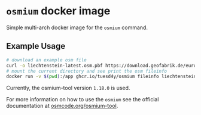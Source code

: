 # `osmium` docker image

Simple multi-arch docker image for the `osmium` command.

## Example Usage

```bash
# download an example osm file
curl -o liechtenstein-latest.osm.pbf https://download.geofabrik.de/europe/liechtenstein-latest.osm.pbf
# mount the current directory and see print the osm fileinfo
docker run -v $(pwd):/app ghcr.io/tuesd4y/osmium fileinfo liechtenstein-latest.osm.pbf
```

Currently, the osmium-tool version `1.18.0` is used.

For more information on how to use the `osmium` see the official documentation at [osmcode.org/osmium-tool](https://osmcode.org/osmium-tool/index.html).